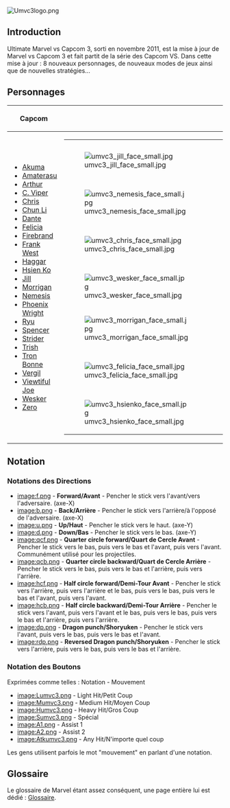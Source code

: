 ![](Umvc3logo.png‎ "Umvc3logo.png‎")

## Introduction

Ultimate Marvel vs Capcom 3, sorti en novembre 2011, est la mise à jour
de Marvel vs Capcom 3 et fait partit de la série des Capcom VS. Dans
cette mise à jour : 8 nouveaux personnages, de nouveaux modes de jeux
ainsi que de nouvelles stratégies...

## Personnages

<center>

<table>
<thead>
<tr class="header">
<th><p>Capcom</p></th>
<th></th>
<th><p>Marvel</p></th>
</tr>
</thead>
<tbody>
<tr class="odd">
<td><ul>
<li><a href="Akuma_(UMVC3)" title="wikilink">Akuma</a></li>
<li><a href="Amaterasu_(UMVC3)" title="wikilink">Amaterasu</a></li>
<li><a href="Arthur_(UMVC3)" title="wikilink">Arthur</a></li>
<li><a href="C._Viper_(UMVC3)" title="wikilink">C. Viper</a></li>
<li><a href="Chris_(UMVC3)" title="wikilink">Chris</a></li>
<li><a href="Chun_Li_(UMVC3)" title="wikilink">Chun Li</a></li>
<li><a href="Dante_(UMVC3)" title="wikilink">Dante</a></li>
<li><a href="Felicia_(UMVC3)" title="wikilink">Felicia</a></li>
<li><a href="Firebrand_(UMVC3)" title="wikilink">Firebrand</a></li>
<li><a href="Frank_West_(UMVC3)" title="wikilink">Frank West</a></li>
<li><a href="Haggar_(UMVC3)" title="wikilink">Haggar</a></li>
<li><a href="Hsien_Ko_(UMVC3)" title="wikilink">Hsien Ko</a></li>
<li><a href="Jill_(UMVC3)" title="wikilink">Jill</a></li>
<li><a href="Morrigan_(UMVC3)" title="wikilink">Morrigan</a></li>
<li><a href="Nemesis_(UMVC3)" title="wikilink">Nemesis</a></li>
<li><a href="Phoenix_Wright_(UMVC3)" title="wikilink">Phoenix
Wright</a></li>
<li><a href="Ryu_(UMVC3)" title="wikilink">Ryu</a></li>
<li><a href="Spencer_(UMVC3)" title="wikilink">Spencer</a></li>
<li><a href="Strider_(UMVC3)" title="wikilink">Strider</a></li>
<li><a href="Trish_(UMVC3)" title="wikilink">Trish</a></li>
<li><a href="Tron_Bonne_(UMVC3)" title="wikilink">Tron Bonne</a></li>
<li><a href="Vergil_(UMVC3)" title="wikilink">Vergil</a></li>
<li><a href="Viewtiful_Joe_(UMVC3)" title="wikilink">Viewtiful
Joe</a></li>
<li><a href="Wesker_(UMVC3)" title="wikilink">Wesker</a></li>
<li><a href="Zero_(UMVC3)" title="wikilink">Zero</a></li>
</ul></td>
<td><table>
<tbody>
<tr class="odd">
<td><figure>
<img src="umvc3_jill_face_small.jpg" title="umvc3_jill_face_small.jpg"
alt="umvc3_jill_face_small.jpg" />
<figcaption aria-hidden="true">umvc3_jill_face_small.jpg</figcaption>
</figure></td>
<td><figure>
<img src="emptyface_small.png" title="emptyface_small.png"
alt="emptyface_small.png" />
<figcaption aria-hidden="true">emptyface_small.png</figcaption>
</figure></td>
<td><figure>
<img src="emptyface_small.png" title="emptyface_small.png"
alt="emptyface_small.png" />
<figcaption aria-hidden="true">emptyface_small.png</figcaption>
</figure></td>
<td><figure>
<img src="emptyface_small.png" title="emptyface_small.png"
alt="emptyface_small.png" />
<figcaption aria-hidden="true">emptyface_small.png</figcaption>
</figure></td>
<td><figure>
<img src="emptyface_small.png" title="emptyface_small.png"
alt="emptyface_small.png" />
<figcaption aria-hidden="true">emptyface_small.png</figcaption>
</figure></td>
<td><figure>
<img src="emptyface_small.png" title="emptyface_small.png"
alt="emptyface_small.png" />
<figcaption aria-hidden="true">emptyface_small.png</figcaption>
</figure></td>
<td><figure>
<img src="emptyface_small.png" title="emptyface_small.png"
alt="emptyface_small.png" />
<figcaption aria-hidden="true">emptyface_small.png</figcaption>
</figure></td>
<td><figure>
<img src="emptyface_small.png" title="emptyface_small.png"
alt="emptyface_small.png" />
<figcaption aria-hidden="true">emptyface_small.png</figcaption>
</figure></td>
<td><figure>
<img src="umvc3_shumagorath_face_small.jpg"
title="umvc3_shumagorath_face_small.jpg"
alt="umvc3_shumagorath_face_small.jpg" />
<figcaption
aria-hidden="true">umvc3_shumagorath_face_small.jpg</figcaption>
</figure></td>
</tr>
<tr class="even">
<td><figure>
<img src="umvc3_nemesis_face_small.jpg"
title="umvc3_nemesis_face_small.jpg"
alt="umvc3_nemesis_face_small.jpg" />
<figcaption aria-hidden="true">umvc3_nemesis_face_small.jpg</figcaption>
</figure></td>
<td><figure>
<img src="umvc3_firebrand_face_small.jpg"
title="umvc3_firebrand_face_small.jpg"
alt="umvc3_firebrand_face_small.jpg" />
<figcaption
aria-hidden="true">umvc3_firebrand_face_small.jpg</figcaption>
</figure></td>
<td><figure>
<img src="umvc3_strider_face_small.jpg"
title="umvc3_strider_face_small.jpg"
alt="umvc3_strider_face_small.jpg" />
<figcaption aria-hidden="true">umvc3_strider_face_small.jpg</figcaption>
</figure></td>
<td><figure>
<img src="umvc3_phoenixwright_face_small.jpg"
title="umvc3_phoenixwright_face_small.jpg"
alt="umvc3_phoenixwright_face_small.jpg" />
<figcaption
aria-hidden="true">umvc3_phoenixwright_face_small.jpg</figcaption>
</figure></td>
<td><figure>
<img src="emptyface_small.png" title="emptyface_small.png"
alt="emptyface_small.png" />
<figcaption aria-hidden="true">emptyface_small.png</figcaption>
</figure></td>
<td><figure>
<img src="umvc3_nova_face_small.jpg" title="umvc3_nova_face_small.jpg"
alt="umvc3_nova_face_small.jpg" />
<figcaption aria-hidden="true">umvc3_nova_face_small.jpg</figcaption>
</figure></td>
<td><figure>
<img src="umvc3_ghostrider_face_small.jpg"
title="umvc3_ghostrider_face_small.jpg"
alt="umvc3_ghostrider_face_small.jpg" />
<figcaption
aria-hidden="true">umvc3_ghostrider_face_small.jpg</figcaption>
</figure></td>
<td><figure>
<img src="umvc3_hawkeye_face_small.jpg"
title="umvc3_hawkeye_face_small.jpg"
alt="umvc3_hawkeye_face_small.jpg" />
<figcaption aria-hidden="true">umvc3_hawkeye_face_small.jpg</figcaption>
</figure></td>
<td><figure>
<img src="umvc3_doctorstrange_face_small.jpg"
title="umvc3_doctorstrange_face_small.jpg"
alt="umvc3_doctorstrange_face_small.jpg" />
<figcaption
aria-hidden="true">umvc3_doctorstrange_face_small.jpg</figcaption>
</figure></td>
</tr>
<tr class="odd">
<td><figure>
<img src="umvc3_chris_face_small.jpg" title="umvc3_chris_face_small.jpg"
alt="umvc3_chris_face_small.jpg" />
<figcaption aria-hidden="true">umvc3_chris_face_small.jpg</figcaption>
</figure></td>
<td><figure>
<img src="umvc3_arthur_face_small.jpg"
title="umvc3_arthur_face_small.jpg" alt="umvc3_arthur_face_small.jpg" />
<figcaption aria-hidden="true">umvc3_arthur_face_small.jpg</figcaption>
</figure></td>
<td><figure>
<img src="umvc3_frankwest_face_small.jpg"
title="umvc3_frankwest_face_small.jpg"
alt="umvc3_frankwest_face_small.jpg" />
<figcaption
aria-hidden="true">umvc3_frankwest_face_small.jpg</figcaption>
</figure></td>
<td><figure>
<img src="umvc3_vergil_face_small.jpg"
title="umvc3_vergil_face_small.jpg" alt="umvc3_vergil_face_small.jpg" />
<figcaption aria-hidden="true">umvc3_vergil_face_small.jpg</figcaption>
</figure></td>
<td><figure>
<img src="emptyface_small.png" title="emptyface_small.png"
alt="emptyface_small.png" />
<figcaption aria-hidden="true">emptyface_small.png</figcaption>
</figure></td>
<td><figure>
<img src="umvc3_ironfist_face_small.jpg"
title="umvc3_ironfist_face_small.jpg"
alt="umvc3_ironfist_face_small.jpg" />
<figcaption
aria-hidden="true">umvc3_ironfist_face_small.jpg</figcaption>
</figure></td>
<td><figure>
<img src="umvc3_rocketracoon_face_small.jpg"
title="umvc3_rocketracoon_face_small.jpg"
alt="umvc3_rocketracoon_face_small.jpg" />
<figcaption
aria-hidden="true">umvc3_rocketracoon_face_small.jpg</figcaption>
</figure></td>
<td><figure>
<img src="umvc3_captamerica_face_small.jpg"
title="umvc3_captamerica_face_small.jpg"
alt="umvc3_captamerica_face_small.jpg" />
<figcaption
aria-hidden="true">umvc3_captamerica_face_small.jpg</figcaption>
</figure></td>
<td><figure>
<img src="umvc3_dormammu_face_small.jpg"
title="umvc3_dormammu_face_small.jpg"
alt="umvc3_dormammu_face_small.jpg" />
<figcaption
aria-hidden="true">umvc3_dormammu_face_small.jpg</figcaption>
</figure></td>
</tr>
<tr class="even">
<td><figure>
<img src="umvc3_wesker_face_small.jpg"
title="umvc3_wesker_face_small.jpg" alt="umvc3_wesker_face_small.jpg" />
<figcaption aria-hidden="true">umvc3_wesker_face_small.jpg</figcaption>
</figure></td>
<td><figure>
<img src="umvc3_zero_face_small.jpg" title="umvc3_zero_face_small.jpg"
alt="umvc3_zero_face_small.jpg" />
<figcaption aria-hidden="true">umvc3_zero_face_small.jpg</figcaption>
</figure></td>
<td><figure>
<img src="umvc3_ryu_face_small.jpg" title="umvc3_ryu_face_small.jpg"
alt="umvc3_ryu_face_small.jpg" />
<figcaption aria-hidden="true">umvc3_ryu_face_small.jpg</figcaption>
</figure></td>
<td><figure>
<img src="umvc3_dante_face_small.jpg" title="umvc3_dante_face_small.jpg"
alt="umvc3_dante_face_small.jpg" />
<figcaption aria-hidden="true">umvc3_dante_face_small.jpg</figcaption>
</figure></td>
<td><figure>
<img src="emptyface_small.png" title="emptyface_small.png"
alt="emptyface_small.png" />
<figcaption aria-hidden="true">emptyface_small.png</figcaption>
</figure></td>
<td><figure>
<img src="umvc3_deadpool_face_small.jpg"
title="umvc3_deadpool_face_small.jpg"
alt="umvc3_deadpool_face_small.jpg" />
<figcaption
aria-hidden="true">umvc3_deadpool_face_small.jpg</figcaption>
</figure></td>
<td><figure>
<img src="umvc3_wolverine_face_small.jpg"
title="umvc3_wolverine_face_small.jpg"
alt="umvc3_wolverine_face_small.jpg" />
<figcaption
aria-hidden="true">umvc3_wolverine_face_small.jpg</figcaption>
</figure></td>
<td><figure>
<img src="umvc3_ironman_face_small.jpg"
title="umvc3_ironman_face_small.jpg"
alt="umvc3_ironman_face_small.jpg" />
<figcaption aria-hidden="true">umvc3_ironman_face_small.jpg</figcaption>
</figure></td>
<td><figure>
<img src="umvc3_doctordoom_face_small.jpg"
title="umvc3_doctordoom_face_small.jpg"
alt="umvc3_doctordoom_face_small.jpg" />
<figcaption
aria-hidden="true">umvc3_doctordoom_face_small.jpg</figcaption>
</figure></td>
</tr>
<tr class="odd">
<td><figure>
<img src="umvc3_morrigan_face_small.jpg"
title="umvc3_morrigan_face_small.jpg"
alt="umvc3_morrigan_face_small.jpg" />
<figcaption
aria-hidden="true">umvc3_morrigan_face_small.jpg</figcaption>
</figure></td>
<td><figure>
<img src="umvc3_tron_face_small.jpg" title="umvc3_tron_face_small.jpg"
alt="umvc3_tron_face_small.jpg" />
<figcaption aria-hidden="true">umvc3_tron_face_small.jpg</figcaption>
</figure></td>
<td><figure>
<img src="umvc3_chunli_face_small.jpg"
title="umvc3_chunli_face_small.jpg" alt="umvc3_chunli_face_small.jpg" />
<figcaption aria-hidden="true">umvc3_chunli_face_small.jpg</figcaption>
</figure></td>
<td><figure>
<img src="umvc3_trish_face_small.jpg" title="umvc3_trish_face_small.jpg"
alt="umvc3_trish_face_small.jpg" />
<figcaption aria-hidden="true">umvc3_trish_face_small.jpg</figcaption>
</figure></td>
<td><figure>
<img src="emptyface_small.png" title="emptyface_small.png"
alt="emptyface_small.png" />
<figcaption aria-hidden="true">emptyface_small.png</figcaption>
</figure></td>
<td><figure>
<img src="umvc3_x23_face_small.jpg" title="umvc3_x23_face_small.jpg"
alt="umvc3_x23_face_small.jpg" />
<figcaption aria-hidden="true">umvc3_x23_face_small.jpg</figcaption>
</figure></td>
<td><figure>
<img src="umvc3_storm_face_small.jpg" title="umvc3_storm_face_small.jpg"
alt="umvc3_storm_face_small.jpg" />
<figcaption aria-hidden="true">umvc3_storm_face_small.jpg</figcaption>
</figure></td>
<td><figure>
<img src="umvc3_thor_face_small.jpg" title="umvc3_thor_face_small.jpg"
alt="umvc3_thor_face_small.jpg" />
<figcaption aria-hidden="true">umvc3_thor_face_small.jpg</figcaption>
</figure></td>
<td><figure>
<img src="umvc3_modok_face_small.jpg" title="umvc3_modok_face_small.jpg"
alt="umvc3_modok_face_small.jpg" />
<figcaption aria-hidden="true">umvc3_modok_face_small.jpg</figcaption>
</figure></td>
</tr>
<tr class="even">
<td><figure>
<img src="umvc3_felicia_face_small.jpg"
title="umvc3_felicia_face_small.jpg"
alt="umvc3_felicia_face_small.jpg" />
<figcaption aria-hidden="true">umvc3_felicia_face_small.jpg</figcaption>
</figure></td>
<td><figure>
<img src="umvc3_spencer_face_small.jpg"
title="umvc3_spencer_face_small.jpg"
alt="umvc3_spencer_face_small.jpg" />
<figcaption aria-hidden="true">umvc3_spencer_face_small.jpg</figcaption>
</figure></td>
<td><figure>
<img src="umvc3_akuma_face_small.jpg" title="umvc3_akuma_face_small.jpg"
alt="umvc3_akuma_face_small.jpg" />
<figcaption aria-hidden="true">umvc3_akuma_face_small.jpg</figcaption>
</figure></td>
<td><figure>
<img src="umvc3_vjoe_face_small.jpg" title="umvc3_vjoe_face_small.jpg"
alt="umvc3_vjoe_face_small.jpg" />
<figcaption aria-hidden="true">umvc3_vjoe_face_small.jpg</figcaption>
</figure></td>
<td><figure>
<img src="emptyface_small.png" title="emptyface_small.png"
alt="emptyface_small.png" />
<figcaption aria-hidden="true">emptyface_small.png</figcaption>
</figure></td>
<td><figure>
<img src="umvc3_spiderman_face_small.jpg"
title="umvc3_spiderman_face_small.jpg"
alt="umvc3_spiderman_face_small.jpg" />
<figcaption
aria-hidden="true">umvc3_spiderman_face_small.jpg</figcaption>
</figure></td>
<td><figure>
<img src="umvc3_sentinel_face_small.jpg"
title="umvc3_sentinel_face_small.jpg"
alt="umvc3_sentinel_face_small.jpg" />
<figcaption
aria-hidden="true">umvc3_sentinel_face_small.jpg</figcaption>
</figure></td>
<td><figure>
<img src="umvc3_hulk_face_small.jpg" title="umvc3_hulk_face_small.jpg"
alt="umvc3_hulk_face_small.jpg" />
<figcaption aria-hidden="true">umvc3_hulk_face_small.jpg</figcaption>
</figure></td>
<td><figure>
<img src="umvc3_superskrull_face_small.jpg"
title="umvc3_superskrull_face_small.jpg"
alt="umvc3_superskrull_face_small.jpg" />
<figcaption
aria-hidden="true">umvc3_superskrull_face_small.jpg</figcaption>
</figure></td>
</tr>
<tr class="odd">
<td><figure>
<img src="umvc3_hsienko_face_small.jpg"
title="umvc3_hsienko_face_small.jpg"
alt="umvc3_hsienko_face_small.jpg" />
<figcaption aria-hidden="true">umvc3_hsienko_face_small.jpg</figcaption>
</figure></td>
<td><figure>
<img src="umvc3_haggar_face_small.jpg"
title="umvc3_haggar_face_small.jpg" alt="umvc3_haggar_face_small.jpg" />
<figcaption aria-hidden="true">umvc3_haggar_face_small.jpg</figcaption>
</figure></td>
<td><figure>
<img src="umvc3_viper_face_small.jpg" title="umvc3_viper_face_small.jpg"
alt="umvc3_viper_face_small.jpg" />
<figcaption aria-hidden="true">umvc3_viper_face_small.jpg</figcaption>
</figure></td>
<td><figure>
<img src="umvc3_amaterasu_face_small.jpg"
title="umvc3_amaterasu_face_small.jpg"
alt="umvc3_amaterasu_face_small.jpg" />
<figcaption
aria-hidden="true">umvc3_amaterasu_face_small.jpg</figcaption>
</figure></td>
<td><figure>
<img src="emptyface_small.png" title="emptyface_small.png"
alt="emptyface_small.png" />
<figcaption aria-hidden="true">emptyface_small.png</figcaption>
</figure></td>
<td><figure>
<img src="umvc3_phoenix_face_small.jpg"
title="umvc3_phoenix_face_small.jpg"
alt="umvc3_phoenix_face_small.jpg" />
<figcaption aria-hidden="true">umvc3_phoenix_face_small.jpg</figcaption>
</figure></td>
<td><figure>
<img src="umvc3_magneto_face_small.jpg"
title="umvc3_magneto_face_small.jpg"
alt="umvc3_magneto_face_small.jpg" />
<figcaption aria-hidden="true">umvc3_magneto_face_small.jpg</figcaption>
</figure></td>
<td><figure>
<img src="umvc3_shehulk_face_small.jpg"
title="umvc3_shehulk_face_small.jpg"
alt="umvc3_shehulk_face_small.jpg" />
<figcaption aria-hidden="true">umvc3_shehulk_face_small.jpg</figcaption>
</figure></td>
<td><figure>
<img src="umvc3_taskmaster_face_small.jpg"
title="umvc3_taskmaster_face_small.jpg"
alt="umvc3_taskmaster_face_small.jpg" />
<figcaption
aria-hidden="true">umvc3_taskmaster_face_small.jpg</figcaption>
</figure></td>
</tr>
</tbody>
</table></td>
<td><ul>
<li><a href="Captain_America_(UMVC3)" title="wikilink">Captain
America</a></li>
<li><a href="Deadpool_(UMVC3)" title="wikilink">Deadpool </a></li>
<li><a href="Dr._Doom_(UMVC3)" title="wikilink">Doctor Doom</a></li>
<li><a href="Doctor_Strange_(UMVC3)" title="wikilink">Doctor
Strange</a></li>
<li><a href="Dormammu_(UMVC3)" title="wikilink">Dormammu</a></li>
<li><a href="Ghost_Rider_(UMVC3)" title="wikilink">Ghost Rider</a></li>
<li><a href="Hawkeye_(UMVC3)" title="wikilink">Hawkeye</a></li>
<li><a href="Hulk_(UMVC3)" title="wikilink">Hulk</a></li>
<li><a href="Iron_Fist_(UMVC3)" title="wikilink">Iron Fist</a></li>
<li><a href="Iron_Man_(UMVC3)" title="wikilink">Iron Man</a></li>
<li><a href="Magneto" title="wikilink">Magneto</a></li>
<li><a href="MODOK_(UMVC3)" title="wikilink">MODOK</a></li>
<li><a href="Nova_(UMVC3)" title="wikilink">Nova</a></li>
<li><a href="Phoenix_(UMVC3)" title="wikilink">Phoenix</a></li>
<li><a href="Rocket_Raccoon_(UMVC3)" title="wikilink">Rocket
Raccoon</a></li>
<li><a href="Sentinel_(UMVC3)" title="wikilink">Sentinel</a></li>
<li><a href="She_Hulk_(UMVC3)" title="wikilink">She Hulk</a></li>
<li><a href="Shuma_Gorath_(UMVC3)" title="wikilink">Shuma
Gorath</a></li>
<li><a href="Spider-Man_(UMVC3)" title="wikilink">Spider-Man</a></li>
<li><a href="Storm_(UMVC3)" title="wikilink">Storm</a></li>
<li><a href="Super-Skrull_(UMVC3)"
title="wikilink">Super-Skrull</a></li>
<li><a href="Taskmaster_(UMVC3)" title="wikilink">Taskmaster</a></li>
<li><a href="Thor_(UMVC3)" title="wikilink">Thor </a></li>
<li><a href="Wolverine_(UMVC3)" title="wikilink">Wolverine</a></li>
<li><a href="X-23_(UMVC3)" title="wikilink">X-23</a></li>
</ul></td>
</tr>
</tbody>
</table>

  

</center>

## Notation

### Notations des Directions

- [image:f.png](image:f.png "wikilink") - **Forward/Avant** - Pencher le
  stick vers l'avant/vers l'adversaire. (axe-X)
- [image:b.png](image:b.png "wikilink") - **Back/Arrière** - Pencher le
  stick vers l'arrière/à l'opposé de l'adversaire. (axe-X)
- [image:u.png](image:u.png "wikilink") - **Up/Haut** - Pencher le stick
  vers le haut. (axe-Y)
- [image:d.png](image:d.png "wikilink") - **Down/Bas** - Pencher le
  stick vers le bas. (axe-Y)
- [image:qcf.png](image:qcf.png "wikilink") - **Quarter circle
  forward/Quart de Cercle Avant** - Pencher le stick vers le bas, puis
  vers le bas et l'avant, puis vers l'avant. Communément utilisé pour
  les projectiles.
- [image:qcb.png](image:qcb.png "wikilink") - **Quarter circle
  backward/Quart de Cercle Arrière** - Pencher le stick vers le bas,
  puis vers le bas et l'arrière, puis vers l'arrière.
- [image:hcf.png](image:hcf.png "wikilink") - **Half circle
  forward/Demi-Tour Avant** - Pencher le stick vers l'arrière, puis vers
  l'arrière et le bas, puis vers le bas, puis vers le bas et l'avant,
  puis vers l'avant.
- [image:hcb.png](image:hcb.png "wikilink") - **Half circle
  backward/Demi-Tour Arrière** - Pencher le stick vers l'avant, puis
  vers l'avant et le bas, puis vers le bas, puis vers le bas et
  l'arrière, puis vers l'arrière.
- [image:dp.png](image:dp.png "wikilink") - **Dragon punch/Shoryuken** -
  Pencher le stick vers l'avant, puis vers le bas, puis vers le bas et
  l'avant.
- [image:rdp.png](image:rdp.png "wikilink") - **Reversed Dragon
  punch/Shoryuken** - Pencher le stick vers l'arrière, puis vers le bas,
  puis vers le bas et l'arrière.

### Notation des Boutons

Exprimées comme telles : Notation - Mouvement

- [image:Lumvc3.png](image:Lumvc3.png "wikilink") - Light Hit/Petit Coup
- [image:Mumvc3.png](image:Mumvc3.png "wikilink") - Medium Hit/Moyen
  Coup
- [image:Humvc3.png](image:Humvc3.png "wikilink") - Heavy Hit/Gros Coup
- [image:Sumvc3.png](image:Sumvc3.png "wikilink") - Spécial
- [image:A1.png](image:A1.png "wikilink") - Assist 1
- [image:A2.png](image:A2.png "wikilink") - Assist 2
- [image:Atkumvc3.png](image:Atkumvc3.png "wikilink") - Any
  Hit/N'importe quel coup

Les gens utilisent parfois le mot "mouvement" en parlant d'une notation.

## Glossaire

Le glossaire de Marvel étant assez conséquent, une page entière lui est
dédié : [Glossaire](Glossaire_UMVC3 "wikilink").
